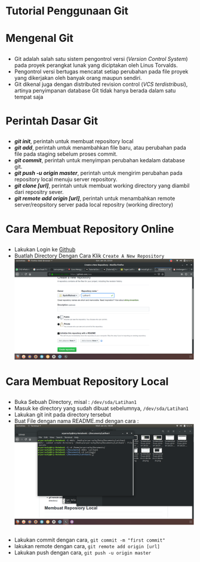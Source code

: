 # Tutorial Penggunaan Git <h1>

# Mengenal Git <h2>
* Git adalah salah satu sistem pengontrol versi (_Version Control
System_) pada proyek perangkat lunak yang diciptakan oleh Linus
Torvalds. 
* Pengontrol versi bertugas mencatat setiap perubahan pada file
proyek yang dikerjakan oleh banyak orang maupun sendiri. 
* Git dikenal juga dengan distributed revision control (_VCS terdistribusi_),
artinya penyimpanan database Git tidak hanya berada dalam satu
tempat saja

# Perintah Dasar Git <h2>
* _**git init**_, perintah untuk membuat repository local
* _**git add**_, perintah untuk menambahkan file baru, atau perubahan
pada file pada staging sebelum proses commit. 
* _**git commit**_, perintah untuk menyimpan perubahan kedalam database git. 
* _**git push -u origin master**_, perintah untuk mengirim perubahan pada repository 
local menuju server repository. 
* _**git clone [url]**_, perintah untuk membuat working directory yang diambil dari 
repositry sever.
* _**git remote add origin [url]**_, perintah untuk menambahkan remote 
server/reopsitory server pada local repositry (working directory)

# Cara Membuat Repository Online <h2>
* Lakukan Login ke [Github](https://github.com)
* Buatlah Directory Dengan Cara Klik `Create A New Repository`
![Github Logo](https://github.com/SyahriRahmat/Latihan1/blob/master/2.png) <h2> 


# Cara Membuat Repository Local <h2>

* Buka Sebuah Directory, misal : `/dev/sda/Latihan1`
* Masuk ke directory yang sudah dibuat sebelumnya, `/dev/sda/Latihan1`
* Lakukan git init pada directory tersebut
* Buat File dengan nama README.md dengan cara :
![Github Logo](https://github.com/SyahriRahmat/Latihan1/blob/master/1.png) <h2>
* Lakukan commit dengan cara, `git commit -m "first commit"`
* lakukan remote dengan cara, `git remote add origin [url]`
* Lakukan push dengan cara, `git push -u origin master`

